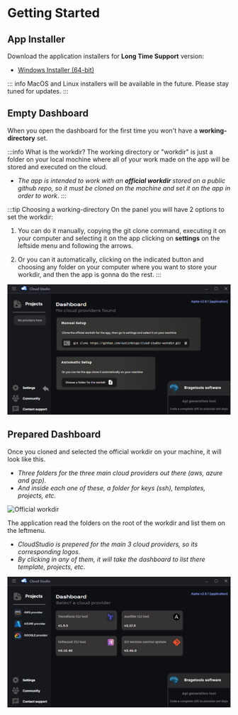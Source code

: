 # Getting Started

## App Installer

Download the application installers for **Long Time Support** version:

- [Windows Installer (64-bit)](https://cloud-studio-dev-8wnu.s3.us-east-1.amazonaws.com/stable/CloudStudio-Windows-LTS-Setup.zip)

::: info
MacOS and Linux installers will be available in the future. Please stay tuned for updates.
:::

## Empty Dashboard

When you open the dashboard for the first time you won't have a **working-directory** set.

:::info What is the workdir?
The working directory or "workdir" is just a folder on your local mochine where all of your work made on the app will be stored and executed on the cloud.

- *The app is intended to work with an **official workdir** stored on a public github repo, so it must be cloned on the machine and set it on the app in order to work*.
:::

:::tip Choosing a working-directory
On the panel you will have 2 options to set the workdir: 

1. You can do it manually, copying the git clone command, executing it on your computer and selecting it on the app clicking on **settings** on the leftside menu and following the arrows.

2. Or you can it automatically, clicking on the indicated button and choosing any folder on your computer where you want to store your workdir, and then the app is gonna do the rest. 
:::

![Initial Dashboard](../assets/images/examples_dashboard/initial_dashboard.png)

## Prepared Dashboard

Once you cloned and selected the official workdir on your machine, it will look like this.

- *Three folders for the three main cloud providers out there (aws, azure and gcp)*. 
- *And inside each one of these, a folder for keys (ssh), templates, projects, etc*.

![Official workdir](../assets/images/examples_dashboard/official_workdir.png)

The application read the folders on the root of the workdir and list them on the leftmenu.

- *CloudStudio is prepered for the main 3 cloud providers, so its corresponding logos*. 
- *By clicking in any of them, it will take the dashboard to list there template, projects, etc*. 

![Main Dashboard](../assets/images/examples_dashboard/main_dashboard.png)
